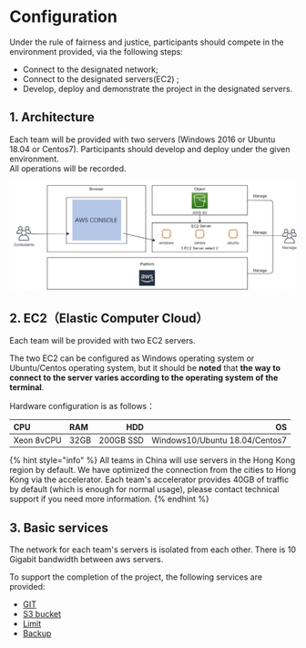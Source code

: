 # Configuration

Under the rule of fairness and justice, participants should compete in the environment provided, via the following steps:

* Connect to the designated network; 
* Connect to the designated servers\(EC2\) ; 
* Develop, deploy and demonstrate the project in the designated servers.

## 1. Architecture

Each team will be provided with two servers \(Windows 2016 or Ubuntu 18.04 or Centos7\).  Participants should develop and deploy under the given environment.   
All operations will be recorded.

![](../../.gitbook/assets/image%20%2893%29.png)

## 2.  EC2（Elastic Computer Cloud）

Each team will be provided with two EC2 servers.

The two EC2 can be configured as Windows operating system or Ubuntu/Centos operating system, but it should be **noted** that **the way to connect to the server varies according to the operating system of the terminal**.

Hardware configuration is as follows：

| CPU | RAM | HDD | OS |
| :--- | :--- | ---: | ---: |
| Xeon 8vCPU | 32GB | 200GB SSD | Windows10/Ubuntu 18.04/Centos7 |

{% hint style="info" %}
All teams in China will use servers in the Hong Kong region by default. We have optimized the connection from the cities to Hong Kong via the accelerator. Each team's accelerator provides 40GB of traffic by default \(which is enough for normal usage\), please contact technical support if you need more information. 
{% endhint %}

## **3.  Basic services**

The network for each team's servers is isolated from each other. There is 10 Gigabit bandwidth between aws servers.

To support the completion of the project, the following services are provided:

* [GIT ](../../operation-manual/competition-operation/code-submission.md) 
* [S3 bucket](../../service-documents/aws-s3.md)
* [Limit ](limit.md)
* [Backup ](../../operation-manual/competition-operation/backup-and-restore.md)



